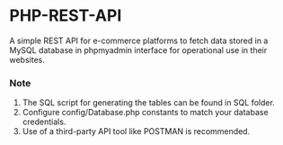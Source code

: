 # PHP-REST-API
A simple REST API for e-commerce platforms to fetch data stored in a MySQL database in phpmyadmin interface for operational use in their websites.

### Note

1. The SQL script for generating the tables can be found in SQL folder.
2. Configure config/Database.php constants to match your database credentials.
3. Use of a third-party API tool like POSTMAN is recommended.
